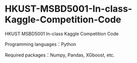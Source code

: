 # HKUST-MSBD5001-In-class-Kaggle-Competition-Code
HKUST MSBD5001 In-class Kaggle Competition Code

Programming languages：Python

Required packages：Numpy, Pandas, XGboost, etc.
